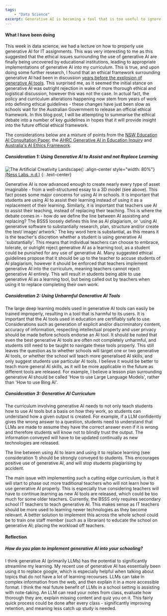 ```yaml
---
tags:
    - "Data Science"
excerpt: Generative AI is becoming a tool that is too useful to ignore. So ethically, how can it be implemented in a school setting?
---
```


#### What I have been doing

This week in data science, we had a lecture on how to properly use generative AI for IT assignments. This was very interesting to me as this suggested that the ethical issues surrounding the use of generative AI are finally being uncovered by educational institutions, leading to appropriate implementations of generative AI into my curriculum. This is true, and upon doing some further research, I found that an ethical framework surrounding generative AI had been in discussion [years before the explosion of generative AI tools](https://www.education.gov.au/download/4637/ai-schools-report/6934/document/pdf). This surprised me, as it seemed the initial stance on generative AI was outright rejection in wake of more thorough ethical and logistical discussion, however this was not the case. In actual fact, the policy and curriculum alterations happening now stem from years of work into defining ethical guidelines - these changes have just been slow as schools wait for the Australian Government to release an official ethical framework. In this blog post, I will be attempting to summarise the ethical debate into a number of key guidelines in hopes that it will provide insight into the future official ethical framework.

The considerations below are a mixture of points from the [NSW Education AI Consultation Paper](https://education.nsw.gov.au/content/dam/main-education/about-us/strategies-and-reports/consultation-items/AI_Consultation_Paper.pdf), the [AHRC Generative AI in Education Inquiry](https://humanrights.gov.au/sites/default/files/inquiry_into_the_use_of_generative_artificial_intelligence_in_the_australian_education_system_14_july_2023_0.pdf) and [Australia's AI Ethics Framework](https://www.industry.gov.au/publications/australias-artificial-intelligence-ethics-framework/australias-ai-ethics-principles).

##### Consideration 1: Using Generative AI to Assist and not Replace Learning

![The Artificial Creativity Landscape]({{site.url}}/assets/Generative-AI-Ethics/AI-Tools.png){: .align-center style="width: 80%"}
[(Ness Labs, n.d.)](https://nesslabs.com/wp-content/uploads/2022/11/artificial-creativity-landscape-ness-labs.png)
{: .text-center}

Generative AI is now advanced enough to create nearly every type of asset imaginable - from a well-structured essay to a 3D model (see above). This fact poses some major concerns for using AI in schools. It is important that students are using AI to assist their learning instead of using it as a replacement of their learning. Similarly, it is important that teachers use AI to assist their teaching, instead of replacing their teaching. This is where the debate comes in - how do we define the line between AI assisting and replacing? The BSSS loosely defines this line as AI plagiarism, or 'using AI generative software to substantially research, plan, structure and/or create the text/ image/ artwork.' The key word here is substantial, as this means it is the teacher's discretion whether a student is using generative AI 'substantially'. This means that individual teachers can choose to embrace, tolerate, or outright reject generative AI as a learning tool, as a student could be punished for any use of generative AI. Many suggested ethical guidelines propose that it should be up to the teacher to accuse students of AI plagiarism, however it should be enforced that teachers implement generative AI into the curriculum, meaning teachers cannot reject generative AI entirely. This will result in students being able to use generative AI as a learning tool, but being called out by teachers when using it to replace completing their own work. 

##### Consideration 2: Using Unharmful Generative AI Tools

The large deep learning models used in generative AI tools can easily be trained improperly, resulting in a tool that is harmful to its users. It is important that the AI tools used in education are certifiably safe to use. Considerations such as generation of explicit and/or discriminatory content, accuracy of information, respecting intellectual property and user privacy should be made before schools endorse an AI tool. It should be noted that even the best generative AI tools are often not completely unharmful, and students still need to be taught to navigate these tools properly. This still leaves the question as to whether schools will target one or two generative AI tools, or whether the school will teach more generalised AI skills, and only suggest students use particular AI tools. I believe it would be better to teach more general AI skills, as it will be more applicable in the future as different tools are released. For example, I believe a lesson plan surrounding generative AI should be called 'How to use Large Language Models', rather than 'How to use Bing AI'.

##### Consideration 3: Generative AI Curriculum

The curriculum involving generative AI needs to not only teach students how to use AI tools but a basis on how they work, so students can understand how a given output is created. For example, if a LLM confidently gives the wrong answer to a question, students need to understand that LLMs are made to assume they have the correct answer even if it is wrong and therefore students will know not to blindly trust the output. The information conveyed will have to be updated continually as new technologies are released.

The line between using AI to learn and using it to replace learning (see consideration 1) should be strongly conveyed to students. This encourages positive use of generative AI, and will stop students plagiarising by accident.

The main issue with implementing such a cutting edge curriculum, is that it will start to phase out more traditional teachers who will not learn how to use generative AI properly. This is especially true considering teachers will have to continue learning as new AI tools are released, which could be too much for some older teachers. Currently, the BSSS only requires secondary school IT teachers to teach generative AI. This makes sense as IT teachers should be more used to learning newer technologies as they become relevant. A better solution to implement this across the whole school could be to train one staff member (such as a librarian) to educate the school on generative AI; placing the workload off teachers.

#### Reflection

##### How do you plan to implement generative AI into your schooling?

I think generative AI (primarily LLMs) has the potential to significantly streamline my learning. My recent use of generative AI has essentially been using it to replace google, which is especially helpful when talking about topics that do not have a lot of learning recourses. LLMs can take in complex information from the web, and then explain it in a more accessible format. I think the real future benefit of LLMs in a school setting is assisting with note-taking. An LLM can read your notes from class, evaluate how thorough they are, explain missing content and quiz you on it. This fairly quick process could be done after every class - significantly improving retention, and meaning less catch up study is needed.